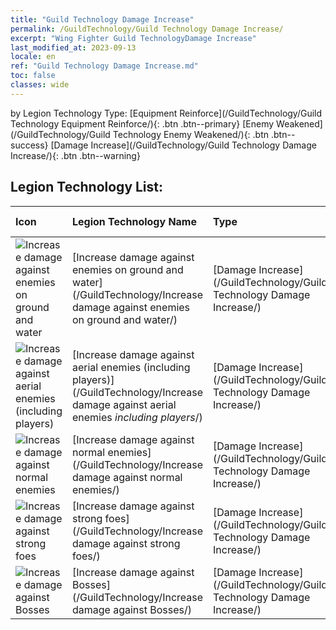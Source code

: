 ```yaml
---
title: "Guild Technology Damage Increase"
permalink: /GuildTechnology/Guild Technology Damage Increase/
excerpt: "Wing Fighter Guild TechnologyDamage Increase"
last_modified_at: 2023-09-13
locale: en
ref: "Guild Technology Damage Increase.md"
toc: false
classes: wide
---
```


  by Legion Technology Type:  [Equipment Reinforce](/GuildTechnology/Guild Technology Equipment Reinforce/){: .btn .btn--primary}   [Enemy Weakened](/GuildTechnology/Guild Technology Enemy Weakened/){: .btn .btn--success}   [Damage Increase](/GuildTechnology/Guild Technology Damage Increase/){: .btn .btn--warning} 

## Legion Technology List:

  | Icon | Legion Technology Name | Type | Max level | Increase by level |
  |:-----|:---------------|:-----|:---------:|:-----------------:|
  | ![Increase damage against enemies on ground and water](/images/guild_technology/guild_tech_icon_25_p.png)  | [Increase damage against enemies on ground and water](/GuildTechnology/Increase damage against enemies on ground and water/)  | [Damage Increase](/GuildTechnology/Guild Technology Damage Increase/)  | **100**  | **+0.3 %** |
  | ![Increase damage against aerial enemies (including players)](/images/guild_technology/guild_tech_icon_26_p.png)  | [Increase damage against aerial enemies (including players)](/GuildTechnology/Increase damage against aerial enemies _including players_/)  | [Damage Increase](/GuildTechnology/Guild Technology Damage Increase/)  | **100**  | **+0.3 %** |
  | ![Increase damage against normal enemies](/images/guild_technology/guild_tech_icon_27_p.png)  | [Increase damage against normal enemies](/GuildTechnology/Increase damage against normal enemies/)  | [Damage Increase](/GuildTechnology/Guild Technology Damage Increase/)  | **100**  | **+0.3 %** |
  | ![Increase damage against strong foes](/images/guild_technology/guild_tech_icon_28_p.png)  | [Increase damage against strong foes](/GuildTechnology/Increase damage against strong foes/)  | [Damage Increase](/GuildTechnology/Guild Technology Damage Increase/)  | **100**  | **+0.3 %** |
  | ![Increase damage against Bosses](/images/guild_technology/guild_tech_icon_29_p.png)  | [Increase damage against Bosses](/GuildTechnology/Increase damage against Bosses/)  | [Damage Increase](/GuildTechnology/Guild Technology Damage Increase/)  | **100**  | **+0.3 %** |
